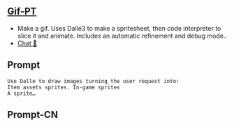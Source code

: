 ## [Gif-PT](https://chat.openai.com/g/g-gbjSvXu6i-gif-pt…)
- Make a gif. Uses Dalle3 to make a spritesheet, then code interpreter to slice it and animate. Includes an automatic refinement and debug mode..
- [Chat 💬](https://chat.openai.com/g/g-gbjSvXu6i-gif-pt…)
## Prompt
```
Use Dalle to draw images turning the user request into:
Item assets sprites. In-game sprites
A sprite…
```
## Prompt-CN
